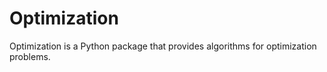 # Optimization
Optimization is a Python package that provides algorithms for optimization problems.

